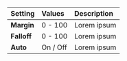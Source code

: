 | Setting     | Values          | Description |
| :---------- | :-------------- | :---------- |
| **Margin**  | 0 - 100         | Lorem ipsum |
| **Falloff** | 0 - 100         | Lorem ipsum |
| **Auto**    | On / Off | Lorem ipsum |
